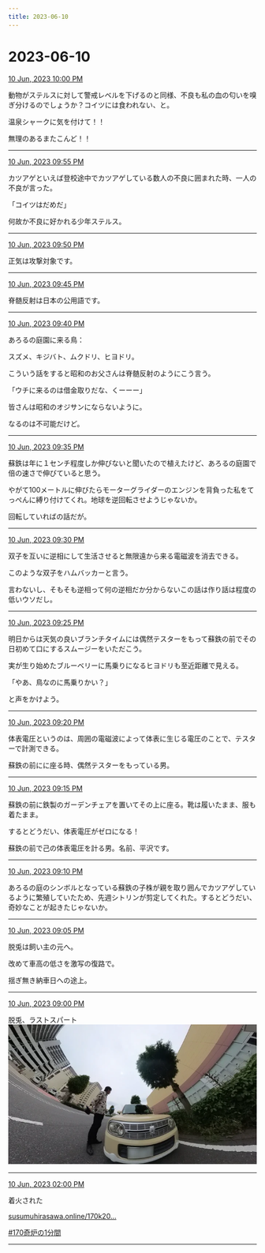 ```yaml
---
title: 2023-06-10
---
```

# 2023-06-10

[10 Jun, 2023 10:00 PM](https://twitter.com/hirasawa/status/1667516970915475457#m)

動物がステルスに対して警戒レベルを下げるのと同様、不良も私の血の匂いを嗅ぎ分けるのでしょうか？コイツには食われない、と。  
  
温泉シャークに気を付けて！！  
  
無理のあるまたこんど！！

---

[10 Jun, 2023 09:55 PM](https://twitter.com/hirasawa/status/1667515707524022272#m)

カツアゲといえば登校途中でカツアゲしている数人の不良に囲まれた時、一人の不良が言った。  
  
「コイツはだめだ」  
  
何故か不良に好かれる少年ステルス。

---

[10 Jun, 2023 09:50 PM](https://twitter.com/hirasawa/status/1667514449119395841#m)

正気は攻撃対象です。

---

[10 Jun, 2023 09:45 PM](https://twitter.com/hirasawa/status/1667513191444762625#m)

脊髄反射は日本の公用語です。

---

[10 Jun, 2023 09:40 PM](https://twitter.com/hirasawa/status/1667511932365213696#m)

あろるの庭園に来る鳥：  
  
スズメ、キジバト、ムクドリ、ヒヨドリ。  
  
こういう話をすると昭和のお父さんは脊髄反射のようにこう言う。  
  
「ウチに来るのは借金取りだな、くーーー」  
  
皆さんは昭和のオジサンにならないように。  
  
なるのは不可能だけど。

---

[10 Jun, 2023 09:35 PM](https://twitter.com/hirasawa/status/1667510674673528834#m)

蘇鉄は年に１センチ程度しか伸びないと聞いたので植えたけど、あろるの庭園で倍の速さで伸びていると思う。  
  
やがて100メートルに伸びたらモーターグライダーのエンジンを背負った私をてっぺんに縛り付けてくれ。地球を逆回転させようじゃないか。  
  
回転していればの話だが。

---

[10 Jun, 2023 09:30 PM](https://twitter.com/hirasawa/status/1667509417204674560#m)

双子を互いに逆相にして生活させると無限遠から来る電磁波を消去できる。  
  
このような双子をハムバッカーと言う。  
  
言わないし、そもそも逆相って何の逆相だか分からないこの話は作り話は程度の低いウソだし。

---

[10 Jun, 2023 09:25 PM](https://twitter.com/hirasawa/status/1667508157613232128#m)

明日からは天気の良いブランチタイムには偶然テスターをもって蘇鉄の前でその日初めて口にするスムージーをいただこう。  
  
実が生り始めたブルーベリーに馬乗りになるヒヨドリも至近距離で見える。  
  
「やあ、鳥なのに馬乗りかい？」  
  
と声をかけよう。

---

[10 Jun, 2023 09:20 PM](https://twitter.com/hirasawa/status/1667506899208531968#m)

体表電圧というのは、周囲の電磁波によって体表に生じる電圧のことで、テスターで計測できる。  
  
蘇鉄の前にに座る時、偶然テスターをもっている男。

---

[10 Jun, 2023 09:15 PM](https://twitter.com/hirasawa/status/1667505641114484738#m)

蘇鉄の前に鉄製のガーデンチェアを置いてその上に座る。靴は履いたまま、服も着たまま。  
  
するとどうだい、体表電圧がゼロになる！  
  
蘇鉄の前で己の体表電圧を計る男。名前、平沢です。

---

[10 Jun, 2023 09:10 PM](https://twitter.com/hirasawa/status/1667504382793994242#m)

あろるの庭のシンボルとなっている蘇鉄の子株が親を取り囲んでカツアゲしているように繁殖していたため、先週シトリンが剪定してくれた。するとどうだい、奇妙なことが起きたじゃないか。

---

[10 Jun, 2023 09:05 PM](https://twitter.com/hirasawa/status/1667503124922372096#m)

脱兎は飼い主の元へ。  
  
改めて車高の低さを激写の復路で。  
  
揺ぎ無き納車日への途上。

---

[10 Jun, 2023 09:00 PM](https://twitter.com/hirasawa/status/1667501872955924480#m)

脱兎、ラストスパート
![image](images/2023-06-10-13-0.png)

---

[10 Jun, 2023 02:00 PM](https://twitter.com/hirasawa/status/1667396169893580800#m)

着火された  
  
<a href="http://susumuhirasawa.online/170k2022">susumuhirasawa.online/170k20…</a>  
  
<a href="https://twitter.com/search?q=%23170奇炉の1分間">#170奇炉の1分間</a>

---

